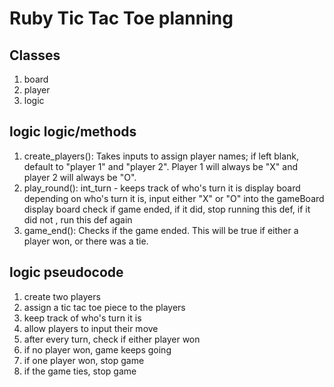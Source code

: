 # Ruby Tic Tac Toe planning

## Classes
1. board
2. player
3. logic

## logic logic/methods 
1. create_players(): 
Takes inputs to assign player names; if left blank, default to "player 1" and "player 2". Player 1 will always be "X" and player 2 will always be "O".
2. play_round(): 
int_turn - keeps track of who's turn it is
display board
depending on who's turn it is, input either "X" or "O" into the gameBoard
display board
check if game ended, if it did, stop running this def, if it did not , run this def again
3. game_end():
Checks if the game ended. This will be true if either a player won, or there was a tie.

## logic pseudocode
1. create two players
2. assign a tic tac toe piece to the players
3. keep track of who's turn it is
4. allow players to input their move
5. after every turn, check if either player won
6. if no player won, game keeps going
7. if one player won, stop game
8. if the game ties, stop game
